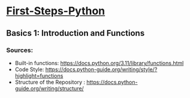 # [First-Steps-Python](https://github.com/asofcs/First-Steps-Python)

## Basics 1: Introduction and Functions
### Sources:
- Built-in functions: https://docs.python.org/3.11/library/functions.html
- Code Style: https://docs.python-guide.org/writing/style/?highlight=functions
- Structure of the Repository : https://docs.python-guide.org/writing/structure/
